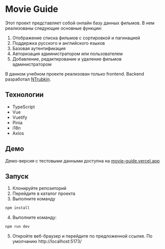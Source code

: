 # **Movie Guide**
 
Этот проект представляет собой онлайн базу данных фильмов. В нем реализованы следующие основные функции:

1. Отображение списка фильмов с сортировкой и пагинацией
2. Поддержка русского и английского языков
3. Базовая аутентификация
4. Авторизация администратором или пользователем
5. Добавление, редактирование и удаление фильмов администратором

В данном учебном проекте реализован только frontend. Backend разработал [NTrubkin](https://github.com/NTrubkin).

## Технологии

- TypeScript
- Vue
- Vuetify
- Pinia
- i18n
- Axios

## Демо

Демо-версия с тестовыми данными доступна на [movie-guide.vercel.app](movie-guide.vercel.app)

## Запуск

1. Клонируйте репозиторий 
2. Перейдите в каталог проекта
3. Выполните команду
```sh
npm install
```

4. Выполните команду:
```sh
npm run dev
```
5. Откройте веб-браузер и перейдите по предложенной ссылке. По умолчанию http://localhost:5173/
